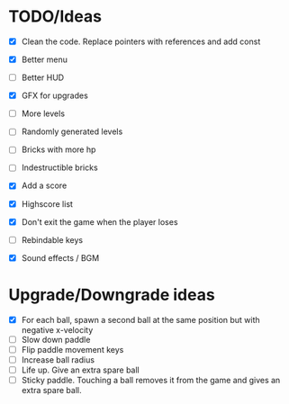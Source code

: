 # TODO/Ideas

- [x] Clean the code. Replace pointers with references and add const
- [x] Better menu
- [ ] Better HUD
- [x] GFX for upgrades
- [ ] More levels
- [ ] Randomly generated levels
- [ ] Bricks with more hp
- [ ] Indestructible bricks
- [x] Add a score
- [x] Highscore list
- [x] Don't exit the game when the player loses
- [ ] Rebindable keys
- [x] Sound effects / BGM


# Upgrade/Downgrade ideas

- [x] For each ball, spawn a second ball at the same position but with negative x-velocity
- [ ] Slow down paddle
- [ ] Flip paddle movement keys
- [ ] Increase ball radius
- [ ] Life up. Give an extra spare ball
- [ ] Sticky paddle. Touching a ball removes it from the game and gives an extra spare ball.
